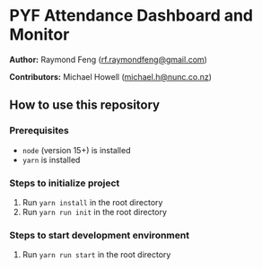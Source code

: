 # PYF Attendance Dashboard and Monitor

**Author:** Raymond Feng (<rf.raymondfeng@gmail.com>)

**Contributors:** Michael Howell (<michael.h@nunc.co.nz>)


## How to use this repository

### Prerequisites
- `node` (version 15+) is installed
- `yarn` is installed

### Steps to initialize project
1) Run `yarn install` in the root directory
2) Run `yarn run init` in the root directory

### Steps to start development environment
1) Run `yarn run start` in the root directory
